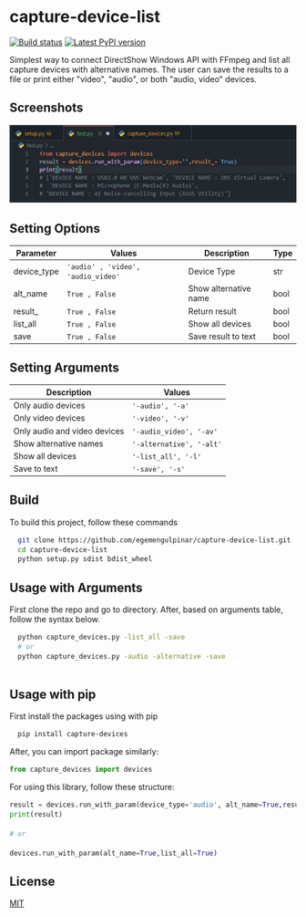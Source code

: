 
# capture-device-list
[![Build status](https://img.shields.io/travis/Pythonity/icon-font-to-png.svg)][egemen]
[![Latest PyPI version](https://img.shields.io/pypi/v/django-icons.svg)](https://pypi.org/project/capture-devices/)


Simplest way to connect DirectShow Windows API with FFmpeg and list all capture devices with alternative names. The user can save the results to a file or print either "video", "audio", or both "audio, video" devices.


## Screenshots
![](https://raw.githubusercontent.com/egemengulpinar/capture-device-list/main/pic2.jpg)


## Setting Options

| Parameter              | Values   | Description    | Type  
| ----------------- | -------------- | ---------|--------
| device_type | `'audio' , 'video', 'audio_video'` |  Device Type  |str
| alt_name | `True , False` |  Show alternative name   | bool
| result_ |    `True , False`                | Return result |bool 
|  list_all |     `True , False`                  |Show all devices |bool
| save       |    `True , False` |Save result to text |bool 



## Setting Arguments

| Description              | Values     
| ----------------- | ---- |   
| Only audio devices | `'-audio', '-a'` | 
|  Only video devices | `'-video', '-v'` |  
| Only audio and video devices |    `'-audio_video', '-av'`               
|  Show alternative names |     `'-alternative', '-alt'`                 
| Show all devices       |    `'-list_all', '-l'` |
| Save to text       |    `'-save', '-s'` |

## Build

To build this project, follow these commands

```bash
  git clone https://github.com/egemengulpinar/capture-device-list.git
  cd capture-device-list
  python setup.py sdist bdist_wheel
```

  
## Usage with Arguments 

First clone the repo and go to directory. After, based on arguments table, follow the syntax below.

```bash 
  python capture_devices.py -list_all -save
  # or
  python capture_devices.py -audio -alternative -save
  
```


## Usage with pip

First install the packages using with pip

```bash 
  pip install capture-devices
```
After, you can import package similarly:
```python
from capture_devices import devices
```
For using this library, follow these structure:
```python
result = devices.run_with_param(device_type='audio', alt_name=True,result_= True)
print(result)

# or 

devices.run_with_param(alt_name=True,list_all=True)
```

    
## License

[MIT](https://github.com/egemengulpinar/capture-device-list/blob/main/LICENSE)



[pypi]: https://pypi.org/project/capture-devices/
[egemen]: https://pypi.org/project/capture-devices/
  
